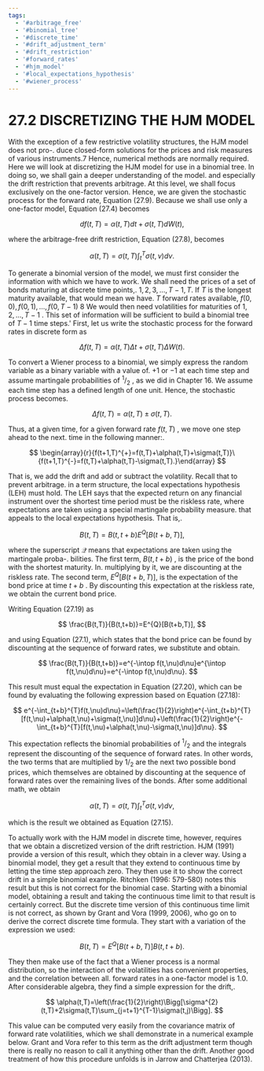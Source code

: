 ```yaml
---
tags:
  - '#arbitrage_free'
  - '#binomial_tree'
  - '#discrete_time'
  - '#drift_adjustment_term'
  - '#drift_restriction'
  - '#forward_rates'
  - '#hjm_model'
  - '#local_expectations_hypothesis'
  - '#wiener_process'
---
```

# 27.2 DISCRETIZING THE HJM MODEL

With the exception of a few restrictive volatility structures, the HJM model does not pro-. duce closed-form solutions for the prices and risk measures of various instruments.7 Hence, numerical methods are normally required. Here we will look at discretizing the HJM model for use in a binomial tree. In doing so, we shall gain a deeper understanding of the model. and especially the drift restriction that prevents arbitrage. At this level, we shall focus exclusively on the one-factor version. Hence, we are given the stochastic process for the forward rate, Equation (27.9). Because we shall use only a one-factor model, Equation (27.4) becomes

$$
d f(t,T)=\alpha(t,T)d t+\sigma(t,T)d W(t),
$$

where the arbitrage-free drift restriction, Equation (27.8), becomes

$$
\alpha(t,T)=\sigma(t,T)\int_{t}^{T}\sigma(t,\nu)d\nu.
$$

To generate a binomial version of the model, we must first consider the information with which we have to work. We shall need the prices of a set of bonds maturing at discrete time points,. $1,2,3,...,T-1,T.$ If $T$ is the longest maturity available, that would mean we have. $T$ forward rates available, $f(0,0),f(0,1),\ldots,f(0,T-1)$ 8 We would then need volatilities for maturities of $1,2,...,T-1$ . This set of information will be sufficient to build a binomial tree of $T-1$ time steps.' First, let us write the stochastic process for the forward rates in discrete form as

$$
\Delta f(t,T)=\alpha(t,T)\Delta t+\sigma(t,T)\Delta W(t).
$$

To convert a Wiener process to a binomial, we simply express the random variable as a binary variable with a value of. $+1$ or $-1$ at each time step and assume martingale probabilities of $^1/_{2}$ , as we did in Chapter 16. We assume each time step has a defined length of one unit. Hence, the stochastic process becomes.

$$
\Delta f(t,T)=\alpha(t,T)\pm\sigma(t,T).
$$

Thus, at a given time, for a given forward rate $f(t,T)$ , we move one step ahead to the next.
time in the following manner:.

$$
\begin{array}{r}{f(t+1,T)^{+}=f(t,T)+\alpha(t,T)+\sigma(t,T)}\ {f(t+1,T)^{-}=f(t,T)+\alpha(t,T)-\sigma(t,T).}\end{array}
$$

That is, we add the drift and add or subtract the volatility. Recall that to prevent arbitrage. in a term structure, the local expectations hypothesis (LEH) must hold. The LEH says that the expected return on any financial instrument over the shortest time period must be the riskless rate, where expectations are taken using a special martingale probability measure. that appeals to the local expectations hypothesis. That is,.

$$
B(t,T)=B(t,t+b)E^{Q}[B(t+b,T)],
$$

where the superscript $\mathcal{Q}$ means that expectations are taken using the martingale proba-. bilities. The first term, $B(t,t+b)$ , is the price of the bond with the shortest maturity. In. multiplying by it, we are discounting at the riskless rate. The second term, $E^{Q}[{B}(t+b,T)],$ is the expectation of the bond price at time $t+b$ . By discounting this expectation at the riskless rate, we obtain the current bond price.

Writing Equation (27.19) as

$$
\frac{B(t,T)}{B(t,t+b)}=E^{Q}[B(t+b,T)],
$$

and using Equation (27.1), which states that the bond price can be found by discounting at the sequence of forward rates, we substitute and obtain.

$$
\frac{B(t,T)}{B(t,t+b)}=e^{-\intop f(t,\nu)d\nu}e^{\intop f(t,\nu)d\nu}=e^{-\intop f(t,\nu)d\nu}.
$$

This result must equal the expectation in Equation (27.20), which can be found by evaluating the following expression based on Equation (27.18):

$$
e^{-\int_{t+b}^{T}f(t,\nu)d\nu}=\left(\frac{1}{2}\right)e^{-\int_{t+b}^{T}[f(t,\nu)+\alpha(t,\nu)+\sigma(t,\nu)]d\nu}+\left(\frac{1}{2}\right)e^{-\int_{t+b}^{T}[f(t,\nu)+\alpha(t,\nu)-\sigma(t,\nu)]d\nu}.
$$

This expectation reflects the binomial probabilities of $^1/_{2}$ and the integrals represent the discounting of the sequence of forward rates. In other words, the two terms that are multiplied by $1/_{2}$ are the next two possible bond prices, which themselves are obtained by discounting at the sequence of forward rates over the remaining lives of the bonds. After some additional math, we obtain

$$
\alpha(t,T)=\sigma(t,T)\int_{t}^{T}\sigma(t,\nu)d\nu,
$$

which is the result we obtained as Equation (27.15).

To actually work with the HJM model in discrete time, however, requires that we obtain a discretized version of the drift restriction. HJM (1991) provide a version of this result, which they obtain in a clever way. Using a binomial model, they get a result that they extend to continuous time by letting the time step approach zero. They then use it to show the correct drift in a simple binomial example. Ritchken (1996: 579-580) notes this result but this is not correct for the binomial case. Starting with a binomial model, obtaining a result and taking the continuous time limit to that result is certainly correct. But the discrete time version of this continuous time limit is not correct, as shown by Grant and Vora (1999, 2006), who go on to derive the correct discrete time formula. They start with a variation of the expression we used:

$$
B(t,T)=E^{Q}[B(t+b,T)]B(t,t+b).
$$

They then make use of the fact that a Wiener process is a normal distribution, so the interaction of the volatilities has convenient properties, and the correlation between all. forward rates in a one-factor model is 1.0. After considerable algebra, they find a simple expression for the drift,.

$$
\alpha(t,T)=\left(\frac{1}{2}\right)\Bigg[\sigma^{2}(t,T)+2\sigma(t,T)\sum_{j=t+1}^{T-1}\sigma(t,j)\Bigg].
$$

This value can be computed very easily from the covariance matrix of forward rate volatilities, which we shall demonstrate in a numerical example below. Grant and Vora refer to this term as the drift adjustment term though there is really no reason to call it anything other than the drift. Another good treatment of how this procedure unfolds is in Jarrow and Chatterjea (2013).
